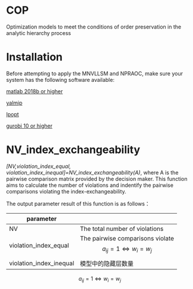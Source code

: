 # COP
Optimization models to meet the conditions of order preservation in the analytic hierarchy process

# Installation
Before attempting to apply the MNVLLSM and NPRAOC, make sure your system has the following software available: 

[matlab 2018b or higher](https://www.mathworks.com/products/matlab.html)

[yalmip](https://yalmip.github.io/)

[Ipopt](https://github.com/coin-or/Ipopt)

[gurobi 10 or higher](https://www.gurobi.com/)


# NV_index_exchangeability

*[NV,violation_index_equal, violation_index_inequal]=NV_index_exchangeability(A)*, where A is the pairwise comparison matrix provided by the decision maker. This function
aims to calculate the number of violations and indentify the pairwise comparisons violating the index-exchangeability. 

The output parameter result of this function is as follows：

| parameter               |                          |
| --------------------- | ---------------------------- |
| NV                               | The total number of violations   |
| violation_index_equal            | The pairwise comparisons violate $$ a_{ij} = 1 \Leftrightarrow w_i=w_j$$ |
| violation_index_inequal          | 模型中的隐藏层数量           |

$$ a_{ij} = 1 \Leftrightarrow w_i=w_j$$
